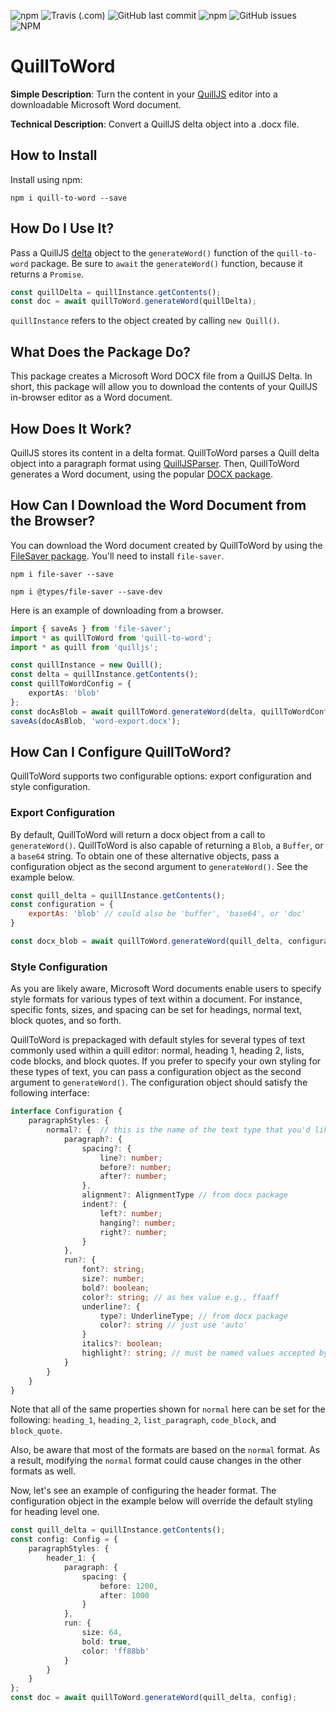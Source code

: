 ![npm](https://img.shields.io/npm/v/quill-to-word) ![Travis (.com)](https://img.shields.io/travis/com/andrewraygilbert/quill-to-word) ![GitHub last commit](https://img.shields.io/github/last-commit/andrewraygilbert/quill-to-word) ![npm](https://img.shields.io/npm/dm/quill-to-word) ![GitHub issues](https://img.shields.io/github/issues/andrewraygilbert/quill-to-word) ![NPM](https://img.shields.io/npm/l/quill-to-word)

# QuillToWord

**Simple Description**: Turn the content in your [QuillJS](https://quilljs.com/) editor into a downloadable Microsoft Word document.

**Technical Description**: Convert a QuillJS delta object into a .docx file.

## How to Install

Install using npm:

```npm i quill-to-word --save```

## How Do I Use It?

Pass a QuillJS [delta](https://quilljs.com/docs/delta/) object to the `generateWord()` function of the `quill-to-word` package. Be sure to `await` the `generateWord()` function, because it returns a `Promise`.

```javascript
const quillDelta = quillInstance.getContents();
const doc = await quillToWord.generateWord(quillDelta);
```

`quillInstance` refers to the object created by calling `new Quill()`.

## What Does the Package Do?

This package creates a Microsoft Word DOCX file from a QuillJS Delta. In short, this package will allow you to download the contents of your QuillJS in-browser editor as a Word document.

## How Does It Work?

QuillJS stores its content in a delta format. QuillToWord parses a Quill delta object into a paragraph format using [QuillJSParser](https://github.com/andrewraygilbert/quilljs-parser). Then, QuillToWord generates a Word document, using the popular [DOCX package](https://docx.js.org/#/).

## How Can I Download the Word Document from the Browser?

You can download the Word document created by QuillToWord by using the [FileSaver package](https://www.npmjs.com/package/file-saver). You'll need to install `file-saver`.

```npm i file-saver --save```

```npm i @types/file-saver --save-dev```

Here is an example of downloading from a browser.

```typescript
import { saveAs } from 'file-saver';
import * as quillToWord from 'quill-to-word';
import * as quill from 'quilljs';

const quillInstance = new Quill();
const delta = quillInstance.getContents();
const quillToWordConfig = {
    exportAs: 'blob'
};
const docAsBlob = await quillToWord.generateWord(delta, quillToWordConfig);
saveAs(docAsBlob, 'word-export.docx');
```

## How Can I Configure QuillToWord?

QuillToWord supports two configurable options: export configuration and style configuration.

### Export Configuration

By default, QuillToWord will return a docx object from a call to `generateWord()`. QuillToWord is also capable of returning a `Blob`, a `Buffer`, or a `base64` string. To obtain one of these alternative objects, pass a configuration object as the second argument to `generateWord()`. See the example below.

```javascript
const quill_delta = quillInstance.getContents();
const configuration = {
    exportAs: 'blob' // could also be 'buffer', 'base64', or 'doc'
}

const docx_blob = await quillToWord.generateWord(quill_delta, configuration); // returns Promise<Blob>
```
### Style Configuration

As you are likely aware, Microsoft Word documents enable users to specify style formats for various types of text within a document. For instance, specific fonts, sizes, and spacing can be set for headings, normal text, block quotes, and so forth.

QuillToWord is prepackaged with default styles for several types of text commonly used within a quill editor: normal, heading 1, heading 2, lists, code blocks, and block quotes. If you prefer to specify your own styling for these types of text, you can pass a configuration object as the second argument to `generateWord()`. The configuration object should satisfy the following interface:

```typescript
interface Configuration {
    paragraphStyles: {
        normal?: {  // this is the name of the text type that you'd like to style
            paragraph?: {
                spacing?: {
                    line?: number;
                    before?: number;
                    after?: number;
                },
                alignment?: AlignmentType // from docx package
                indent?: {
                    left?: number;
                    hanging?: number;
                    right?: number;
                }
            },
            run?: {
                font?: string;
                size?: number;
                bold?: boolean;
                color?: string; // as hex value e.g., ffaaff
                underline?: {
                    type?: UnderlineType; // from docx package
                    color?: string // just use 'auto'
                }
                italics?: boolean;
                highlight?: string; // must be named values accepted by Word, like 'yellow'
            }
        }
    }
}
```

Note that all of the same properties shown for `normal` here can be set for the following: `heading_1`, `heading_2`, `list_paragraph`, `code_block`, and `block_quote`. 

Also, be aware that most of the formats are based on the `normal` format. As a result, modifying the `normal` format could cause changes in the other formats as well.

Now, let's see an example of configuring the header format. The configuration object in the example below will override the default styling for heading level one.

```typescript
const quill_delta = quillInstance.getContents();
const config: Config = {
    paragraphStyles: {
        header_1: {
            paragraph: {
                spacing: {
                    before: 1200,
                    after: 1000
                }
            },
            run: {
                size: 64,
                bold: true,
                color: 'ff88bb'
            }
        }
    }
};
const doc = await quillToWord.generateWord(quill_delta, config);
```
